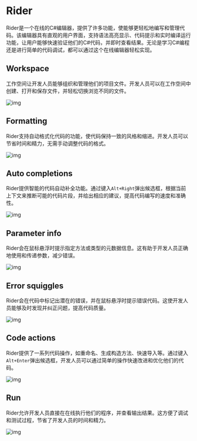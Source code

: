 # Rider

Rider是一个在线的C#编辑器，提供了许多功能，使能够更轻松地编写和管理代码。该编辑器具有直观的用户界面，支持语法高亮显示、代码提示和实时编译运行功能，让用户能够快速验证他们的C#代码，并即时查看结果。无论是学习C#编程还是进行简单的代码调试，都可以通过这个在线编辑器轻松实现。

## Workspace

工作空间让开发人员能够组织和管理他们的项目文件。开发人员可以在工作空间中创建、打开和保存文件，并轻松切换浏览不同的文件。

![img](https://gitee.com/chara-x/resources/raw/master/Images/Rider/%E5%B1%8F%E5%B9%95%E5%BD%95%E5%88%B6%202023-12-13%20202657%5B00h00m00s-00h00m07s%5D.gif)

## Formatting

Rider支持自动格式化代码的功能，使代码保持一致的风格和缩进。开发人员可以节省时间和精力，无需手动调整代码的格式。

![img](https://gitee.com/chara-x/resources/raw/master/Images/Rider/%E5%B1%8F%E5%B9%95%E5%BD%95%E5%88%B6%202023-12-13%20211212%5B00h00m00s-00h00m17s%5D.gif)

## Auto completions

Rider提供智能的代码自动补全功能。通过键入`Alt+Right`弹出候选框，根据当前上下文来推断可能的代码片段，并给出相应的建议，提高代码编写的速度和准确性。

![img](https://gitee.com/chara-x/resources/raw/master/Images/Rider/%E5%B1%8F%E5%B9%95%E5%BD%95%E5%88%B6%202023-12-13%20211945%5B00h00m00s-00h00m13s%5D.gif)

## Parameter info

Rider会在鼠标悬浮时提示指定方法或类型的元数据信息。这有助于开发人员正确地使用和传递参数，减少错误。

![img](https://gitee.com/chara-x/resources/raw/master/Images/Rider/F%5B6EMQ0%5BR8_2VS%5DO%7B59.png)

## Error squiggles

Rider会在代码中标记出潜在的错误，并在鼠标悬浮时提示错误代码。这使开发人员能够及时发现并纠正问题，提高代码质量。

![img](https://gitee.com/chara-x/resources/raw/master/Images/Rider/V67ADBXU1N7%7DQ@%25BV31FJW.png)

## Code actions

Rider提供了一系列代码操作，如重命名、生成构造方法、快速导入等。通过键入`Alt+Enter`弹出候选框，开发人员可以通过简单的操作快速改进和优化他们的代码。

![img](https://gitee.com/chara-x/resources/raw/master/Images/Rider/%E5%B1%8F%E5%B9%95%E5%BD%95%E5%88%B6%202023-12-14%20181255%5B00h00m00s-00h00m14s%5D.gif)

## Run

Rider允许开发人员直接在在线执行他们的程序，并查看输出结果。这方便了调试和测试过程，节省了开发人员的时间和精力。

![img](https://gitee.com/chara-x/resources/raw/master/Images/Rider/EOWVYL9PG0ZJ%7BN8@WKO3V.png)
